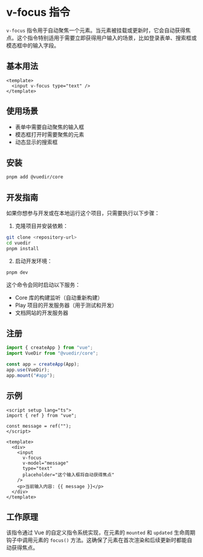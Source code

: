 # v-focus 指令

`v-focus` 指令用于自动聚焦一个元素。当元素被挂载或更新时，它会自动获得焦点。这个指令特别适用于需要立即获得用户输入的场景，比如登录表单、搜索框或模态框中的输入字段。

## 基本用法

```vue
<template>
  <input v-focus type="text" />
</template>
```

## 使用场景

- 表单中需要自动聚焦的输入框
- 模态框打开时需要聚焦的元素
- 动态显示的搜索框

## 安装

```bash
pnpm add @vuedir/core
```

## 开发指南

如果你想参与开发或在本地运行这个项目，只需要执行以下步骤：

1. 克隆项目并安装依赖：

```bash
git clone <repository-url>
cd vuedir
pnpm install
```

2. 启动开发环境：

```bash
pnpm dev
```

这个命令会同时启动以下服务：

- Core 库的构建监听（自动重新构建）
- Play 项目的开发服务器（用于测试和开发）
- 文档网站的开发服务器

## 注册

```ts
import { createApp } from "vue";
import VueDir from "@vuedir/core";

const app = createApp(App);
app.use(VueDir);
app.mount("#app");
```

## 示例

```vue
<script setup lang="ts">
import { ref } from "vue";

const message = ref("");
</script>

<template>
  <div>
    <input
      v-focus
      v-model="message"
      type="text"
      placeholder="这个输入框将自动获得焦点"
    />
    <p>当前输入内容: {{ message }}</p>
  </div>
</template>
```

## 工作原理

该指令通过 Vue 的自定义指令系统实现，在元素的 `mounted` 和 `updated` 生命周期钩子中调用元素的 `focus()` 方法。这确保了元素在首次渲染和后续更新时都能自动获得焦点。
